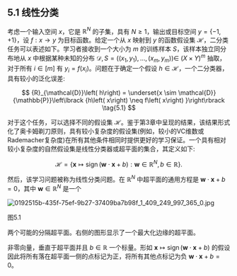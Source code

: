 ## 5.1 线性分类

考虑一个输入空间 $x$，它是 ${\mathbb{R}}^{N}$ 的子集，具有 $N \geq 1$，输出或目标空间 $y = \{ - 1, + 1\}$，设 $f : x \rightarrow y$ 为目标函数。给定一个从 $x$ 映射到 $y$ 的函数假设集 $\mathcal{H}$，二分类任务可以表述如下。学习者接收到一个大小为 $m$ 的训练样本 $S$，该样本独立同分布地从 $x$ 中根据某种未知的分布 $\mathcal{D}, S = \left( {\left( {{x}_{1},{y}_{1}}\right) ,\ldots ,\left( {{x}_{m},{y}_{m}}\right) }\right) \in$ ${\left( X \times Y\right) }^{m}$ 抽取，对于所有 $i \in \left\lbrack m\right\rbrack$ 有 ${y}_{i} = f\left( {x}_{i}\right)$。问题在于确定一个假设 $h \in \mathcal{H}$，一个二分类器，具有较小的泛化误差:

$$
{R}_{\mathcal{D}}\left( h\right) = \underset{x \sim \mathcal{D}}{\mathbb{P}}\left\lbrack {h\left( x\right) \neq f\left( x\right) }\right\rbrack \tag{5.1}
$$

对于这个任务，可以选择不同的假设集 $\mathcal{H}$。鉴于第3章中呈现的结果，该结果形式化了奥卡姆剃刀原则，具有较小复杂度的假设集(例如，较小的VC维数或Rademacher复杂度)在所有其他条件相同时提供更好的学习保证。一个具有相对较小复杂度的自然假设集是线性分类器或超平面的集合，其定义如下:

$$
\mathcal{H} = \left\{ {\mathbf{x} \mapsto \operatorname{sign}\left( {\mathbf{w} \cdot \mathbf{x} + b}\right) : \mathbf{w} \in {\mathbb{R}}^{N}, b \in \mathbb{R}}\right\} . \tag{5.2}
$$

然后，该学习问题被称为线性分类问题。在 ${\mathbb{R}}^{N}$ 中超平面的通用方程是 $\mathbf{w} \cdot \mathbf{x} + b = 0$，其中 $\mathbf{w} \in {\mathbb{R}}^{N}$ 是一个

![0192515b-435f-75ef-9b27-37409ba7b98f_1_409_249_997_365_0.jpg](images/0192515b-435f-75ef-9b27-37409ba7b98f_1_409_249_997_365_0.jpg)

图5.1

两个可能的分隔超平面。右侧的图形显示了一个最大化边缘的超平面。

非零向量，垂直于超平面并且 $b \in \mathbb{R}$ 一个标量。形如 $\mathbf{x} \mapsto \operatorname{sign}\left( {\mathbf{w} \cdot \mathbf{x} + b}\right)$ 的假设因此将所有落在超平面一侧的点标记为正，将所有其他点标记为负 $\mathbf{w} \cdot \mathbf{x} + b = 0$。